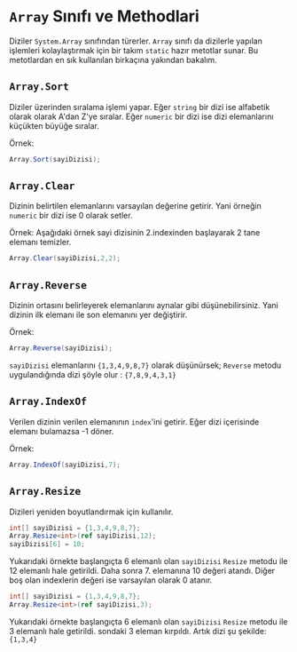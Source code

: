 # **`Array` Sınıfı ve Methodlari**

Diziler `System.Array` sınıfından türerler. `Array` sınıfı da dizilerle yapılan işlemleri kolaylaştırmak için bir takım `static` hazır metotlar sunar. Bu metotlardan en sık kullanılan birkaçına yakından bakalım.

## **`Array.Sort`**

Diziler üzerinden sıralama işlemi yapar. Eğer `string` bir dizi ise alfabetik olarak olarak A'dan Z'ye sıralar. Eğer `numeric` bir dizi ise dizi elemanlarını küçükten büyüğe sıralar.

Örnek:
```csharp
Array.Sort(sayiDizisi);
```
## **`Array.Clear`**

Dizinin belirtilen elemanlarını varsayılan değerine getirir. Yani örneğin `numeric` bir dizi ise 0 olarak setler.

Örnek: Aşağıdaki örnek sayi dizisinin 2.indexinden başlayarak 2 tane elemanı temizler.

```csharp
Array.Clear(sayiDizisi,2,2);
```

## **`Array.Reverse`**

Dizinin ortasını belirleyerek elemanlarını aynalar gibi düşünebilirsiniz. Yani dizinin ilk elemanı ile son elemanını yer değiştirir.

Örnek: 
```csharp
Array.Reverse(sayiDizisi);
```
`sayiDizisi` elemanlarını `{1,3,4,9,8,7}` olarak düşünürsek; `Reverse` metodu uygulandığında dizi şöyle olur : `{7,8,9,4,3,1}`

## **`Array.IndexOf`**

Verilen dizinin verilen elemanının `index`'ini getirir. Eğer dizi içerisinde elemanı bulamazsa -1 döner.

Örnek:
```csharp
Array.IndexOf(sayiDizisi,7);
```

## **`Array.Resize`**

Dizileri yeniden boyutlandırmak için kullanılır.
```csharp
int[] sayiDizisi = {1,3,4,9,8,7};
Array.Resize<int>(ref sayiDizisi,12);
sayiDizisi[6] = 10;
```

Yukarıdaki örnekte başlangıçta 6 elemanlı olan `sayiDizisi` `Resize` metodu ile 12 elemanlı hale getirildi. Daha sonra 7. elemanına 10 değeri atandı. Diğer boş olan indexlerin değeri ise varsayılan olarak 0 atanır.

```csharp
int[] sayiDizisi = {1,3,4,9,8,7};
Array.Resize<int>(ref sayiDizisi,3);
```
Yukarıdaki örnekte başlangıçta 6 elemanlı olan `sayiDizisi` `Resize` metodu ile 3 elemanlı hale getirildi. sondaki 3 eleman kırpıldı. Artık dizi şu şekilde: `{1,3,4}`
